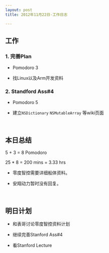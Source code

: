 ```yaml
---
layout: post
title: 2012年11月22日-工作日志  

---
```


  
## 工作

### 1. 完善Plan   

-  Pomodoro 3  

-  找Linux以及Arm开发资料 

### 2. Standford Ass#4  

-  Pomodoro 5  

-  建立`NSDictionary` `NSMutableArray` 等wiki页面  
  
</br>  
  
## 本日总结    

5 + 3 = 8 Pomodoro   
   
25 * 8 = 200 mins = 3.33 hrs  
  
- 零度智控需要详细船体资料。  
  
- 安翔动力暂时没有回复。
  
</br>   
 
## 明日计划  
  
- 和表哥讨论零度智控资料计划  
  
- 继续完善Stanford Ass#4
  
- 看Stanford Lecture







  

    
